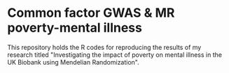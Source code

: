 # Common factor GWAS & MR poverty-mental illness
 This repository holds the R codes for reproducing the results of my research titled "Investigating the impact of poverty on mental illness in the UK Biobank using Mendelian Randomization".
